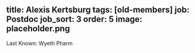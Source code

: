 title: Alexis Kertsburg
tags: [old-members]
job: Postdoc
job_sort: 3
order: 5
image: placeholder.png
---
Last Known: Wyeth Pharm